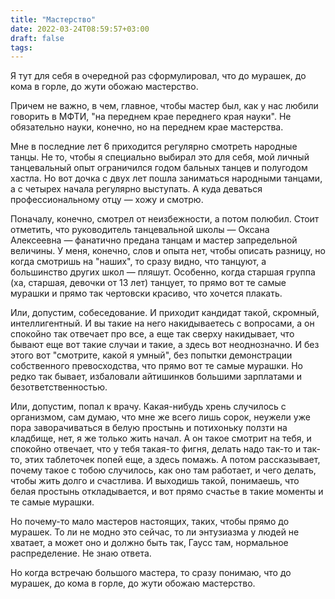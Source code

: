 ```yaml
---
title: "Мастерство"
date: 2022-03-24T08:59:57+03:00
draft: false
tags:
---
```




Я тут для себя в очередной раз сформулировал, что до мурашек, до кома в горле, до жути обожаю мастерство.

Причем не важно, в чем, главное, чтобы мастер был, как у нас любили говорить в МФТИ, "на переднем крае переднего края науки". Не обязательно науки, конечно, но на переднем крае мастерства.

<!--more-->

Мне в последние лет 6 приходится регулярно смотреть народные танцы. Не то, чтобы я специально выбирал это для себя, мой личный танцевальный опыт ограничился годом бальных танцев и полугодом хастла. Но вот дочка с двух лет пошла заниматься народными танцами, а с четырех начала регулярно выступать. А куда деваться профессиональному отцу — хожу и смотрю.

Поначалу, конечно, смотрел от неизбежности, а потом полюбил. Стоит отметить, что руководитель танцевальной школы — Оксана Алексеевна — фанатично предана танцам и мастер запредельной величины. У меня, конечно, слов и опыта нет, чтобы описать разницу, но когда смотришь на "наших", то сразу видно, что танцуют, а большинство других школ — пляшут. Особенно, когда старшая группа (ха, старшая, девочки от 13 лет) танцует, то прямо вот те самые мурашки и прямо так чертовски красиво, что хочется плакать.

Или, допустим, собеседование. И приходит кандидат такой, скромный, интеллигентный. И вы такие на него накидываетесь с вопросами, а он спокойно так отвечает про все, а еще так сверху накидывает, что бывают еще вот такие случаи и такие, а здесь вот неоднозначно. И без этого вот "смотрите, какой я умный", без попытки демонстрации собственного превосходства, что прямо вот те самые мурашки. Но редко так бывает, избаловали айтишинков большими зарплатами и безответственностью.

Или, допустим, попал к врачу. Какая-нибудь хрень случилось с организмом, сам думаю, что мне же всего лишь сорок, неужели уже пора заворачиваться в белую простынь и потихоньку ползти на кладбище, нет, я же только жить начал. А он такое смотрит на тебя, и спокойно отвечает, что у тебя такая-то фигня, делать надо так-то и так-то, этих таблеточек попей еще, а здесь помажь. А потом рассказывает, почему такое с тобою случилось, как оно там работает, и чего делать, чтобы жить долго и счастлива. И выходишь такой, понимаешь, что белая простынь откладывается, и вот прямо счастье в такие моменты и те самые мурашки.

Но почему-то мало мастеров настоящих, таких, чтобы прямо до мурашек. То ли не модно это сейчас, то ли энтузиазма у людей не хватает, а может оно и должно быть так, Гаусс там, нормальное распределение. Не знаю ответа.

Но когда встречаю большого мастера, то сразу понимаю, что до мурашек, до кома в горле, до жути обожаю мастерство.
